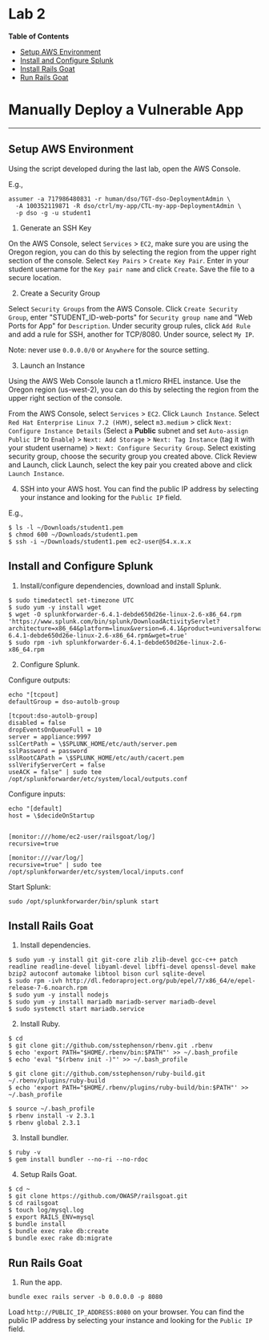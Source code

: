 # Lab 2

**Table of Contents**

- [Setup AWS Environment](##setup-aws-environment)
- [Install and Configure Splunk](##install-and-configure-splunk)
- [Install Rails Goat](##install-rails-goat)
- [Run Rails Goat](##run-the-goat)

# Manually Deploy a Vulnerable App

---

## Setup AWS Environment

Using the script developed during the last lab, open the AWS Console.

E.g.,

```
assumer -a 717986480831 -r human/dso/TGT-dso-DeploymentAdmin \
  -A 100352119871 -R dso/ctrl/my-app/CTL-my-app-DeploymentAdmin \
  -p dso -g -u student1
```

1. Generate an SSH Key

 On the AWS Console, select `Services` > `EC2`, make sure you are using the Oregon region, you can do this by selecting the region from the upper right section of the console. Select `Key Pairs` > `Create Key Pair`. Enter in your student username for the `Key pair name` and click `Create`. Save the file to a secure location.

2. Create a Security Group

 Select `Security Groups` from the AWS Console. Click `Create Security Group`, enter "STUDENT_ID-web-ports" for `Security group name` and "Web Ports for App" for `Description`. Under security group rules, click `Add Rule` and add a rule for SSH, another for TCP/8080. Under source, select `My IP`.

 Note: never use `0.0.0.0/0` or `Anywhere` for the source setting.

3. Launch an Instance

 Using the AWS Web Console launch a t1.micro RHEL instance. Use the Oregon region (us-west-2), you can do this by selecting the region from the upper right section of the console.

 From the AWS Console, select `Services` > `EC2`. Click `Launch Instance`. Select `Red Hat Enterprise Linux 7.2 (HVM)`, select `m3.medium` > click `Next: Configure Instance Details` (Select a **Public** subnet and set `Auto-assign Public IP` to `Enable`) > `Next: Add Storage` > `Next: Tag Instance` (tag it with your student username) > `Next: Configure Security Group`. Select existing security group, choose the security group you created above. Click Review and Launch, click Launch, select the key pair you created above and click `Launch Instance`.

4. SSH into your AWS host. You can find the public IP address by selecting your instance and looking for the `Public IP` field.

 E.g.,

 ```
$ ls -l ~/Downloads/student1.pem
$ chmod 600 ~/Downloads/student1.pem
$ ssh -i ~/Downloads/student1.pem ec2-user@54.x.x.x
 ```

## Install and Configure Splunk

1. Install/configure dependencies, download and install Splunk.

 ```
$ sudo timedatectl set-timezone UTC
$ sudo yum -y install wget
$ wget -O splunkforwarder-6.4.1-debde650d26e-linux-2.6-x86_64.rpm 'https://www.splunk.com/bin/splunk/DownloadActivityServlet?architecture=x86_64&platform=linux&version=6.4.1&product=universalforwarder&filename=splunkforwarder-6.4.1-debde650d26e-linux-2.6-x86_64.rpm&wget=true'
$ sudo rpm -ivh splunkforwarder-6.4.1-debde650d26e-linux-2.6-x86_64.rpm
 ```

2. Configure Splunk.

 Configure outputs:


 ```
echo "[tcpout]
defaultGroup = dso-autolb-group

[tcpout:dso-autolb-group]
disabled = false
dropEventsOnQueueFull = 10
server = appliance:9997
sslCertPath = \$SPLUNK_HOME/etc/auth/server.pem
sslPassword = password
sslRootCAPath = \$SPLUNK_HOME/etc/auth/cacert.pem
sslVerifyServerCert = false
useACK = false" | sudo tee /opt/splunkforwarder/etc/system/local/outputs.conf
 ```

 Configure inputs:

 ```
echo "[default]
host = \$decideOnStartup


[monitor:///home/ec2-user/railsgoat/log/]
recursive=true

[monitor:///var/log/]
recursive=true" | sudo tee /opt/splunkforwarder/etc/system/local/inputs.conf
 ```

 Start Splunk:
 ```
sudo /opt/splunkforwarder/bin/splunk start
 ```

## Install Rails Goat

1. Install dependencies.

 ```
$ sudo yum -y install git git-core zlib zlib-devel gcc-c++ patch readline readline-devel libyaml-devel libffi-devel openssl-devel make bzip2 autoconf automake libtool bison curl sqlite-devel
$ sudo rpm -ivh http://dl.fedoraproject.org/pub/epel/7/x86_64/e/epel-release-7-6.noarch.rpm
$ sudo yum -y install nodejs
$ sudo yum -y install mariadb mariadb-server mariadb-devel
$ sudo systemctl start mariadb.service
 ```

2. Install Ruby.

 ```
$ cd
$ git clone git://github.com/sstephenson/rbenv.git .rbenv
$ echo 'export PATH="$HOME/.rbenv/bin:$PATH"' >> ~/.bash_profile
$ echo 'eval "$(rbenv init -)"' >> ~/.bash_profile

$ git clone git://github.com/sstephenson/ruby-build.git ~/.rbenv/plugins/ruby-build
$ echo 'export PATH="$HOME/.rbenv/plugins/ruby-build/bin:$PATH"' >> ~/.bash_profile

$ source ~/.bash_profile
$ rbenv install -v 2.3.1
$ rbenv global 2.3.1
 ```

3. Install bundler.

 ```
$ ruby -v
$ gem install bundler --no-ri --no-rdoc
 ```

4. Setup Rails Goat.

 ```
$ cd ~
$ git clone https://github.com/OWASP/railsgoat.git
$ cd railsgoat
$ touch log/mysql.log
$ export RAILS_ENV=mysql
$ bundle install
$ bundle exec rake db:create
$ bundle exec rake db:migrate
 ```

## Run Rails Goat

1. Run the app.

  ```
  bundle exec rails server -b 0.0.0.0 -p 8080
  ```

  Load `http://PUBLIC_IP_ADDRESS:8080` on your browser. You can find the public IP address by selecting your instance and looking for the `Public IP` field.
